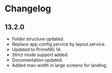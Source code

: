 # Changelog

## 13.2.0

- Folder structure updated.
- Replace app.config.service by layout.service.
- Updated to PrimeNG 14.
- Strict mode support added.
- Documentation updated.
- Added max-width in large screens for landing.